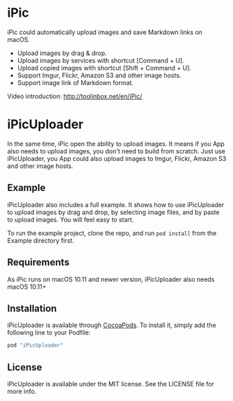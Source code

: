 # iPic

iPic could automatically upload images and save Markdown links on macOS.

- Upload images by drag & drop.
- Upload images by services with shortcut [Command + U].
- Upload copied images with shortcut [Shift + Command + U].
- Support Imgur, Flickr, Amazon S3 and other image hosts.
- Support image link of Markdown format.

Video introduction: http://toolinbox.net/en/iPic/

# iPicUploader

In the same time, iPic open the ability to upload images. It means if you App also needs to upload images, you don't need to build from scratch. Just use iPicUploader, you App could also upload images to Imgur, Flickr, Amazon S3 and other image hosts.

## Example

iPicUploader also includes a full example. It shows how to use iPicUploader to upload images by drag and drop, by selecting image files, and by paste to upload images. You will feel easy to start.

To run the example project, clone the repo, and run `pod install` from the Example directory first.

## Requirements

As iPic runs on macOS 10.11 and newer version, iPicUploader also needs macOS 10.11+

## Installation

iPicUploader is available through [CocoaPods](http://cocoapods.org). To install
it, simply add the following line to your Podfile:

```ruby
pod "iPicUploader"
```

## License

iPicUploader is available under the MIT license. See the LICENSE file for more info.
